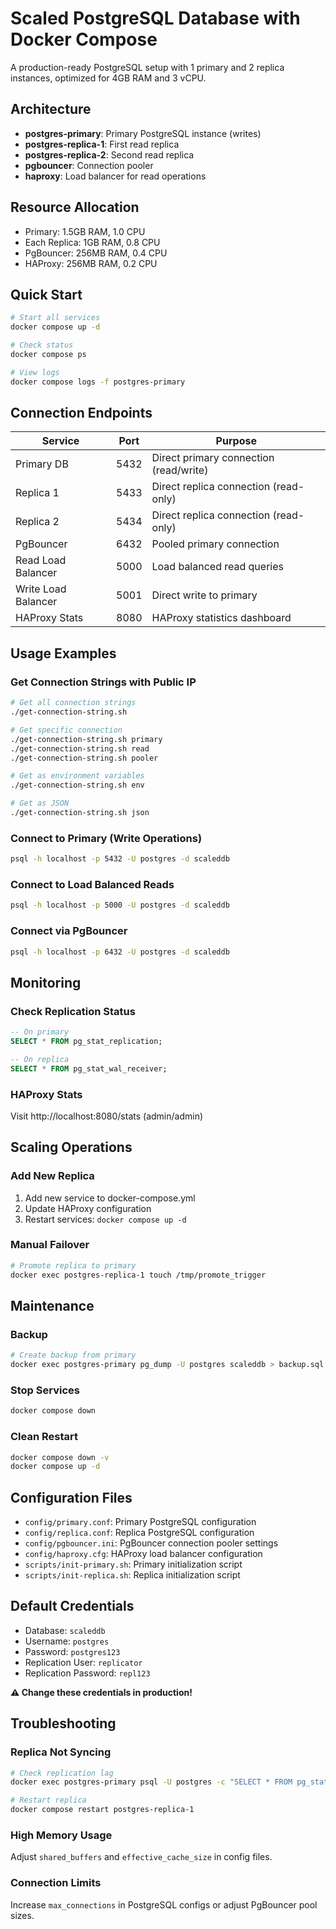 # Scaled PostgreSQL Database with Docker Compose

A production-ready PostgreSQL setup with 1 primary and 2 replica instances, optimized for 4GB RAM and 3 vCPU.

## Architecture

- **postgres-primary**: Primary PostgreSQL instance (writes)
- **postgres-replica-1**: First read replica
- **postgres-replica-2**: Second read replica
- **pgbouncer**: Connection pooler
- **haproxy**: Load balancer for read operations

## Resource Allocation

- Primary: 1.5GB RAM, 1.0 CPU
- Each Replica: 1GB RAM, 0.8 CPU
- PgBouncer: 256MB RAM, 0.4 CPU
- HAProxy: 256MB RAM, 0.2 CPU

## Quick Start

```bash
# Start all services
docker compose up -d

# Check status
docker compose ps

# View logs
docker compose logs -f postgres-primary
```

## Connection Endpoints

| Service             | Port | Purpose                                |
| ------------------- | ---- | -------------------------------------- |
| Primary DB          | 5432 | Direct primary connection (read/write) |
| Replica 1           | 5433 | Direct replica connection (read-only)  |
| Replica 2           | 5434 | Direct replica connection (read-only)  |
| PgBouncer           | 6432 | Pooled primary connection              |
| Read Load Balancer  | 5000 | Load balanced read queries             |
| Write Load Balancer | 5001 | Direct write to primary                |
| HAProxy Stats       | 8080 | HAProxy statistics dashboard           |

## Usage Examples

### Get Connection Strings with Public IP

```bash
# Get all connection strings
./get-connection-string.sh

# Get specific connection
./get-connection-string.sh primary
./get-connection-string.sh read
./get-connection-string.sh pooler

# Get as environment variables
./get-connection-string.sh env

# Get as JSON
./get-connection-string.sh json
```

### Connect to Primary (Write Operations)

```bash
psql -h localhost -p 5432 -U postgres -d scaleddb
```

### Connect to Load Balanced Reads

```bash
psql -h localhost -p 5000 -U postgres -d scaleddb
```

### Connect via PgBouncer

```bash
psql -h localhost -p 6432 -U postgres -d scaleddb
```

## Monitoring

### Check Replication Status

```sql
-- On primary
SELECT * FROM pg_stat_replication;

-- On replica
SELECT * FROM pg_stat_wal_receiver;
```

### HAProxy Stats

Visit http://localhost:8080/stats (admin/admin)

## Scaling Operations

### Add New Replica

1. Add new service to docker-compose.yml
2. Update HAProxy configuration
3. Restart services: `docker compose up -d`

### Manual Failover

```bash
# Promote replica to primary
docker exec postgres-replica-1 touch /tmp/promote_trigger
```

## Maintenance

### Backup

```bash
# Create backup from primary
docker exec postgres-primary pg_dump -U postgres scaleddb > backup.sql
```

### Stop Services

```bash
docker compose down
```

### Clean Restart

```bash
docker compose down -v
docker compose up -d
```

## Configuration Files

- `config/primary.conf`: Primary PostgreSQL configuration
- `config/replica.conf`: Replica PostgreSQL configuration
- `config/pgbouncer.ini`: PgBouncer connection pooler settings
- `config/haproxy.cfg`: HAProxy load balancer configuration
- `scripts/init-primary.sh`: Primary initialization script
- `scripts/init-replica.sh`: Replica initialization script

## Default Credentials

- Database: `scaleddb`
- Username: `postgres`
- Password: `postgres123`
- Replication User: `replicator`
- Replication Password: `repl123`

**⚠️ Change these credentials in production!**

## Troubleshooting

### Replica Not Syncing

```bash
# Check replication lag
docker exec postgres-primary psql -U postgres -c "SELECT * FROM pg_stat_replication;"

# Restart replica
docker compose restart postgres-replica-1
```

### High Memory Usage

Adjust `shared_buffers` and `effective_cache_size` in config files.

### Connection Limits

Increase `max_connections` in PostgreSQL configs or adjust PgBouncer pool sizes.
